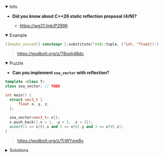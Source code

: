 <details open><summary>Info</summary><p>

* **Did you know about C++26 static reflection proposal (4/N)?**

  * https://wg21.link/P2996

</p></details><details open><summary>Example</summary><p>

```cpp
[[maybe_unused]] constexpr [:substitute(^std::tuple, {^int, ^float}):] tuple{}; // std::tuple<int, float>
```

> https://godbolt.org/z/T6oxh48dc

</p></details><details open><summary>Puzzle</summary><p>

* **Can you implement `soa_vector` with reflection?**

```cpp
template <class T>
class soa_vector; // TODO

int main() {
  struct vec3_t {
      float x, y, z;
  };

  soa_vector<vec3_t> v{};
  v.push_back({.x = 1, .y = 2, .z = 3});
  assert(1 == v[0].x and 2 == v[0].y and 3 == v[0].z);
}
```

> https://godbolt.org/z/TrWYxre8v

</p></details>

</p></details><details><summary>Solutions</summary><p>

```cpp
template<class T>
class soa_vector {
public:
  constexpr void push_back(const T value) {
    v.push_back(value~member_values)...;
  }

  [[nodiscard]] constexpr auto operator[](const auto pos) const {
    return T{v[pos]...};
  }

private:
  std::vector<T~member_types> ...v;
};

int main() {
  struct vec3_t { float x, y, z; };

  soa_vector<vec3_t> v{};
  v.push_back({.x=1, .y=2, .z=3});
  assert(1 == v[0].x and 2 == v[0].y and 3 == v[0].z);
}
```

> https://circle.godbolt.org/z/ojzvKr98q

```cpp
template <class T>
class soa_vector {
 public:
    constexpr void push_back(const T value) {
      [&, this]<auto... Ns>(std::index_sequence<Ns...>) { (std::get<Ns>(v).push_back(value.[:std::meta::nonstatic_data_members_of(^T)[Ns]:]), ...); }(members);
    }

    [[nodiscard]] constexpr auto operator[](const auto pos) const {
      return [&, this]<auto... Ns>(std::index_sequence<Ns...>) { return T{std::get<Ns>(v)[pos]...}; }(members);
    }

 private:
    template<class... Ts> using vector = std::vector<Ts...>;

    [[nodiscard]] static consteval auto tuple_of_vectors(const auto type) {
        std::vector<std::meta::info> members{};
        for (auto member : nonstatic_data_members_of(type)) {
            members.push_back(substitute(^vector, {type_of(member)})); // with std::vector -> std::vector<float, allocator<_Tp>>
        }
        return substitute(^std::tuple, members); // define_class can also be used instead
    }

    static constexpr auto members = std::make_index_sequence<std::size(std::meta::nonstatic_data_members_of(^T))>{};

    [:tuple_of_vectors(^T):] v;
};

int main() {
  struct vec3_t {
    float x, y, z;
  };

  soa_vector<vec3_t> v{};
  v.push_back({.x = 1, .y = 2, .z = 3});
  assert(1 == v[0].x and 2 == v[0].y and 3 == v[0].z);
}
```

> https://godbolt.org/z/Yvo83bc4d

</p></details>
